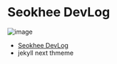 # Seokhee DevLog
![image](https://user-images.githubusercontent.com/86893209/208117575-c29bd48a-eea9-4d08-92d4-49369f7451e4.png)
- [Seokhee DevLog](https://seokhee516.github.io/)
- jekyll next thmeme
